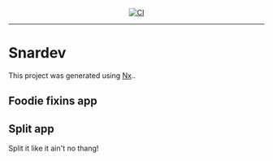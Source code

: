 <div style="text-align: center;">

[![CI](https://github.com/TeamSnaR/snardev/actions/workflows/ci.yml/badge.svg?branch=main)](https://github.com/TeamSnaR/snardev/actions/workflows/ci.yml)

</div>

<hr>

# Snardev

This project was generated using [Nx](https://nx.dev)..

## Foodie fixins app

## Split app

Split it like it ain't no thang!

